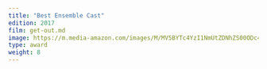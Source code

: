 ```yaml
---
title: "Best Ensemble Cast"
edition: 2017
film: get-out.md
image: https://m.media-amazon.com/images/M/MV5BYTc4YzI1NmUtZDNhZS00ODc4LWE3NWUtNTQwM2JjNWJlYmQwXkEyXkFqcGc@._V1_FMjpg_UX1024_.jpg
type: award
weight: 8
---
```

